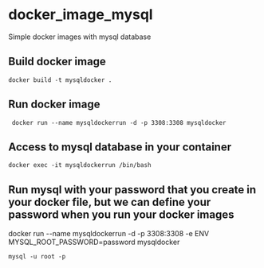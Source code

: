 # docker_image_mysql
Simple docker images with mysql database

## Build docker image

```docker build -t mysqldocker .```

## Run docker image

``` docker run --name mysqldockerrun -d -p 3308:3308 mysqldocker```

## Access to mysql database in your container

```docker exec -it mysqldockerrun /bin/bash```

## Run mysql with your password that you create in your docker file, but we can define your password when you run your docker images 
docker run --name mysqldockerrun -d -p 3308:3308 -e ENV MYSQL_ROOT_PASSWORD=password mysqldocker

```mysql -u root -p```
